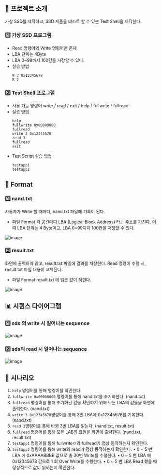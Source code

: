 ## 📌 프로젝트 소개
가상 SSD를 제작하고, SSD 제품을 테스트 할 수 있는 Test Shell을 제작한다.
### 1️⃣ 가상 SSD 프로그램
- Read 명령어와 Write 명령어만 존재
- LBA 단위는 4Byte
- LBA 0~99까지 100칸을 저장할 수 있다.
- 실습 방법
  ```
  W 3 0x12345678
  R 2
  ```
### 2️⃣ Test Shell 프로그램
- 사용 가능 명령어
  write / read / exit / help / fullwrite / fullread
- 실습 방법
  ```
  help
  fullwrite 0x00000000
  fullread
  write 3 0x12345678
  read 3
  fullread
  exit
  ```
- Test Script 실습 방법
  ```
  testapp1
  testapp2
  ```

## 📂 Format
### 1️⃣ nand.txt  
사용자가 Write 할 때마다, nand.txt 파일에 기록이 된다.
- 파일 Format
각 공간마다 LBA (Logical Block Address) 라는 주소를 가진다.
이때 LBA 단위는 4 Byte이고, LBA 0~99까지 100칸을 저장할 수 있다.
 
![image](https://github.com/user-attachments/assets/002e8b76-1674-4713-b588-3d3abd54f773)

### 2️⃣ result.txt
화면에 출력하지 않고, result.txt 파일에 결과를 저장한다.
Read 명령어 수행 시, result.txt 파일 내용이 교체된다.
- 파일 Format
result.txt 에 읽은 값이 적힌다.
 
![image](https://github.com/user-attachments/assets/41e27333-b1be-43bc-b134-534b9f33dbf4)


## 📊 시퀀스 다이어그램
### 1️⃣ sds 의 write 시 일어나는 sequence
  ![image](https://github.com/user-attachments/assets/ac07442d-08de-4e6e-8f7f-063549975f9c)
### 2️⃣ sds의 read 시 일어나는 sequence
  ![image](https://github.com/user-attachments/assets/0dd07547-8101-4b09-9c4c-15bda48c5043)


## 📖 시나리오
1. `help` 명령어를 통해 명령어를 확인한다.
2. `fullwrite 0x00000000` 명령어를 통해 nand.txt를 초기화한다. (nand.txt)
3. `fullread` 명령어를 통해 초기화된 값을 확인하기 위해 모든 LBA의 값들을 화면에 출력한다. (nand.txt)
4. `write 3 0x12345678`명령어를 통해 3번 LBA에 0x12345678를 기록한다. (nand.txt)
5. `read 3`명령어를 통해 바뀐 3번 LBA를 읽는다. (nand.txt, result.txt)
6. `fullread` 명령어를 통해 모든 LAB의 값들을 화면에 출력한다. (nand.txt, result.txt)
7. `testapp1` 명령어를 통해 fullwriteㅇ와 fullread가 정상 동작하는지 확인한다.
8. `testapp2` 명령어를 통해 write와 read가 정상 동작하는지 확인한다.
  • 0 ~ 5 번 LBA 에 0xAAAABBBB 값으로 총 30번 Write를 수행한다.
  • 0 ~ 5 번 LBA 에 0x12345678 값으로 1 회 Over Write를 수행한다.
  • 0 ~ 5 번 LBA Read 했을 때 정상적으로 값이 읽히는지 확인한다.

